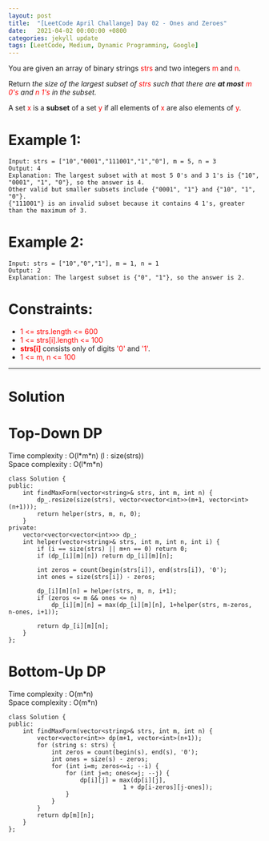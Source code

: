 ```yaml
---
layout: post
title:  "[LeetCode April Challange] Day 02 - Ones and Zeroes"
date:   2021-04-02 00:00:00 +0800
categories: jekyll update
tags: [LeetCode, Medium, Dynamic Programming, Google]
---
```

You are given an array of binary strings <font color="red">strs</font> and two integers <font color="red">m</font> and <font color="red">n</font>.

Return *the size of the largest subset of <font color="red">strs</font> such that there are **at most** <font color="red">m 0's</font> and <font color="red">n 1's</font> in the subset.*

A set <font color="red">x</font> is a **subset** of a set <font color="red">y</font> if all elements of <font color="red">x</font> are also elements of <font color="red">y</font>.

# Example 1:

    Input: strs = ["10","0001","111001","1","0"], m = 5, n = 3
    Output: 4
    Explanation: The largest subset with at most 5 0's and 3 1's is {"10", "0001", "1", "0"}, so the answer is 4.
    Other valid but smaller subsets include {"0001", "1"} and {"10", "1", "0"}.
    {"111001"} is an invalid subset because it contains 4 1's, greater than the maximum of 3.

# Example 2:

    Input: strs = ["10","0","1"], m = 1, n = 1
    Output: 2
    Explanation: The largest subset is {"0", "1"}, so the answer is 2.

# Constraints:

- <font color="red">1 <= strs.length <= 600</font>
- <font color="red">1 <= strs[i].length <= 100</font>
- **<font color="red">strs[i]</font>** consists only of digits <font color="red">'0'</font> and <font color="red">'1'</font>.
- <font color="red">1 <= m, n <= 100</font>

______________________  

# Solution  

# Top-Down DP  

Time complexity : O(l\*m\*n) (l : size(strs))  
Space complexity : O(l\*m\*n)  

    class Solution {
    public:
        int findMaxForm(vector<string>& strs, int m, int n) {
            dp_.resize(size(strs), vector<vector<int>>(m+1, vector<int>(n+1)));
            return helper(strs, m, n, 0);
        }
    private:
        vector<vector<vector<int>>> dp_;
        int helper(vector<string>& strs, int m, int n, int i) {
            if (i == size(strs) || m+n == 0) return 0;
            if (dp_[i][m][n]) return dp_[i][m][n];
            
            int zeros = count(begin(strs[i]), end(strs[i]), '0');
            int ones = size(strs[i]) - zeros;
            
            dp_[i][m][n] = helper(strs, m, n, i+1);
            if (zeros <= m && ones <= n)
                dp_[i][m][n] = max(dp_[i][m][n], 1+helper(strs, m-zeros, n-ones, i+1));
            
            return dp_[i][m][n];
        }
    };

# Bottom-Up DP

Time complexity : O(m\*n)  
Space complexity : O(m\*n)  

    class Solution {
    public:
        int findMaxForm(vector<string>& strs, int m, int n) {
            vector<vector<int>> dp(m+1, vector<int>(n+1));
            for (string s: strs) {
                int zeros = count(begin(s), end(s), '0');
                int ones = size(s) - zeros;
                for (int i=m; zeros<=i; --i) {
                    for (int j=n; ones<=j; --j) {
                        dp[i][j] = max(dp[i][j],
                                    1 + dp[i-zeros][j-ones]);
                    }
                }
            }
            return dp[m][n];
        }
    };
